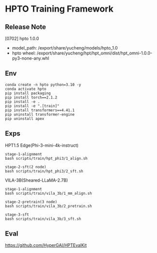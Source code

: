 # HPTO Training Framework

## Release Note
[0702] hpto 1.0.0
- model_path: /export/share/yucheng/models/hpto_1.0
- hpto wheel: /export/share/yucheng/hpt/hpt_omni/dist/hpt_omni-1.0.0-py3-none-any.whl


## Env
```
conda create -n hpto python=3.10 -y
conda activate hpto
pip install packaging
pip install torch==2.1.2
pip install -e .
pip install -e ".[train]"
pip install transformers==4.41.1
pip uninstall transformer-engine
pip uninstall apex
```

## Exps
HPT1.5 Edge(Phi-3-mini-4k-instruct)

```
stage-1-alignment
bash scripts/train/hpt_phi3/1_align.sh

stage-2-sft(2 node)
bash scripts/train/hpt_phi3/2_sft.sh
```

VILA-3B(Sheared-LLaMA-2.7B)
```
stage-1-alignment
bash scripts/train/vila_3b/1_mm_align.sh

stage-2-pretrain(3 node)
bash scripts/train/vila_3b/2_pretrain.sh

stage-3-sft
bash scripts/train/vila_3b/3_sft.sh
```

## Eval
https://github.com/HyperGAI/HPTEvalKit